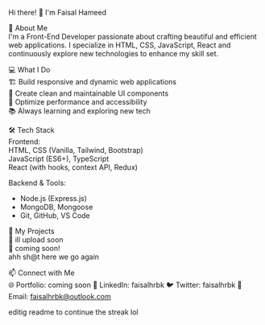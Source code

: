  Hi there! 👋 I'm Faisal Hameed 

 🚀 About Me  
I'm a Front-End Developer passionate about crafting beautiful and efficient web applications. I specialize in HTML, CSS, JavaScript, React and continuously explore new technologies to enhance my skill set.  

💻 What I Do  
🏗️ Build responsive and dynamic web applications  
🎨 Create clean and maintainable UI components  
🚀 Optimize performance and accessibility  
📚 Always learning and exploring new tech  

🛠 Tech Stack  
Frontend:  
 HTML, CSS (Vanilla, Tailwind, Bootstrap)  
 JavaScript (ES6+), TypeScript  
 React (with hooks, context API, Redux)  

Backend & Tools: 
- Node.js (Express.js)  
- MongoDB, Mongoose  
- Git, GitHub, VS Code  

📌 My Projects  
 🚧 ill upload soon  
 🔗 coming soon!  
 ahh sh@t here we go again

📫 Connect with Me  
 🌐 Portfolio: coming soon
 💼 LinkedIn: faisalhrbk 
 🐦 Twitter: faisalhrbk 
 📧 Email:  faisalhrbk@outlook.com

 editig readme to continue the streak lol

